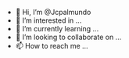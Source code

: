 - 👋 Hi, I’m @Jcpalmundo
- 👀 I’m interested in ...
- 🌱 I’m currently learning ...
- 💞️ I’m looking to collaborate on ...
- 📫 How to reach me ...

<!---
Jcpalmundo/Jcpalmundo is a ✨ special ✨ repository because its `README.md` (this file) appears on your GitHub profile.
You can click the Preview link to take a look at your changes.
--->
